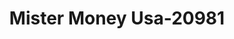 ---
f_zip-code: 50313
f_state-code: IA
title: Mister Money Usa-20981
f_phone: 515-261-0306
f_city-only: Des Moines
f_address: 3820 E 14th Street Des Moines
f_location-unique-id: '20981'
slug: mister-money-usa-20981
updated-on: '2024-05-30T13:46:58.046Z'
created-on: '2024-05-30T13:36:59.803Z'
published-on: '2024-05-30T13:54:32.469Z'
f_city-state: cms/city/des-moines-ia.md
f_company: cms/company/mister-money-usa.md
f_state: cms/state/iowa.md
layout: '[payday-loan].html'
tags: payday-loan
---